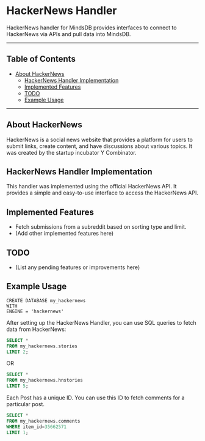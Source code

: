 # HackerNews Handler

HackerNews handler for MindsDB provides interfaces to connect to HackerNews via APIs and pull data into MindsDB.

---

## Table of Contents

- [About HackerNews](#about-hackernews)
  - [HackerNews Handler Implementation](#hackernews-handler-implementation)
  - [Implemented Features](#implemented-features)
  - [TODO](#todo)
  - [Example Usage](#example-usage)
---
## About HackerNews

HackerNews is a social news website that provides a platform for users to submit links, create content, and have discussions about various topics. It was created by the startup incubator Y Combinator.

## HackerNews Handler Implementation

This handler was implemented using the official HackerNews API. It provides a simple and easy-to-use interface to access the HackerNews API.


## Implemented Features

- Fetch submissions from a subreddit based on sorting type and limit.
- (Add other implemented features here)

## TODO

- (List any pending features or improvements here)

## Example Usage
```
CREATE DATABASE my_hackernews
WITH 
ENGINE = 'hackernews'
```

After setting up the HackerNews Handler, you can use SQL queries to fetch data from HackerNews:

```sql
SELECT *
FROM my_hackernews.stories
LIMIT 2;
```

OR

```sql
SELECT *
FROM my_hackernews.hnstories
LIMIT 5;
```


Each Post has a unique ID. You can use this ID to fetch comments for a particular post.

```sql
SELECT *
FROM my_hackernews.comments
WHERE item_id=35662571
LIMIT 1;
```